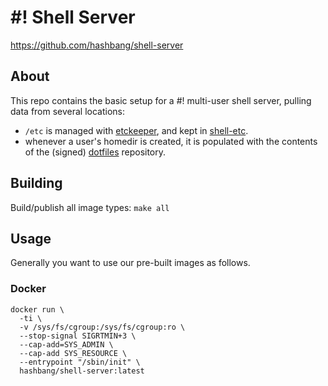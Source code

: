 # #! Shell Server #

<https://github.com/hashbang/shell-server>

## About ##

This repo contains the basic setup for a #! multi-user shell server,
pulling data from several locations:
- `/etc` is managed with [etckeeper], and kept in [shell-etc].
- whenever a user's homedir is created, it is populated with
  the contents of the (signed) [dotfiles] repository.

## Building ##

  Build/publish all image types:
  ```make all```

## Usage ##

Generally you want to use our pre-built images as follows.

### Docker ###
  ```
  docker run \
    -ti \
    -v /sys/fs/cgroup:/sys/fs/cgroup:ro \
    --stop-signal SIGRTMIN+3 \
    --cap-add=SYS_ADMIN \
    --cap-add SYS_RESOURCE \
    --entrypoint "/sbin/init" \
    hashbang/shell-server:latest
  ```

[etckeeper]: http://etckeeper.branchable.com/
[shell-etc]: https://github.com/hashbang/shell-etc/
[dotfiles]:  https://github.com/hashbang/dotfiles/

